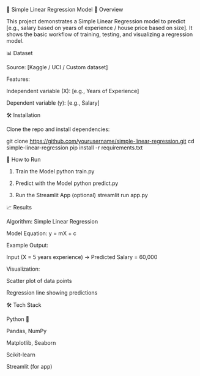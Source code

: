 📌 Simple Linear Regression Model
📖 Overview

This project demonstrates a Simple Linear Regression model to predict [e.g., salary based on years of experience / house price based on size].
It shows the basic workflow of training, testing, and visualizing a regression model.

📊 Dataset

Source: [Kaggle / UCI / Custom dataset]

Features:

Independent variable (X): [e.g., Years of Experience]

Dependent variable (y): [e.g., Salary]

🛠️ Installation

Clone the repo and install dependencies:

git clone https://github.com/yourusername/simple-linear-regression.git
cd simple-linear-regression
pip install -r requirements.txt

🚀 How to Run
1. Train the Model
python train.py

2. Predict with the Model
python predict.py

3. Run the Streamlit App (optional)
streamlit run app.py

📈 Results

Algorithm: Simple Linear Regression

Model Equation: y = mX + c

Example Output:

Input (X = 5 years experience) → Predicted Salary = 60,000

Visualization:

Scatter plot of data points

Regression line showing predictions



🛠️ Tech Stack

Python 🐍

Pandas, NumPy

Matplotlib, Seaborn

Scikit-learn

Streamlit (for app)

